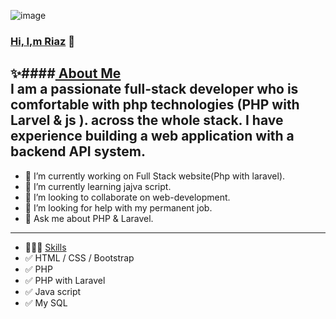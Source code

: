 ![image](https://github.com/Riaz711/Riaz711/assets/146711970/d5644998-055b-4b9e-bb35-95538101814e)
### <a href="">Hi, I,m Riaz</a> 👋
✨####<a href=""> About Me</a>  
I am a passionate full-stack developer who is comfortable with php technologies (PHP with Larvel & js ). across the whole stack. I have experience building a web application with a backend API system.
 --------------------------------------------------------------------------  
- 🔭 I’m currently working on Full Stack website(Php with laravel).
- 🌱 I’m currently learning jajva script.
- 👯 I’m looking to collaborate on web-development.
- 🤔 I’m looking for help with my permanent job.
- 💬 Ask me about PHP & Laravel.
 ----------------------------------------------------------------------------
-  👨🏽‍💻 <a href="">Skills</a>
-  ✅ HTML / CSS / Bootstrap
-  ✅ PHP
-  ✅ PHP with Laravel
-  ✅ Java script
-  ✅  My SQL


 

       

